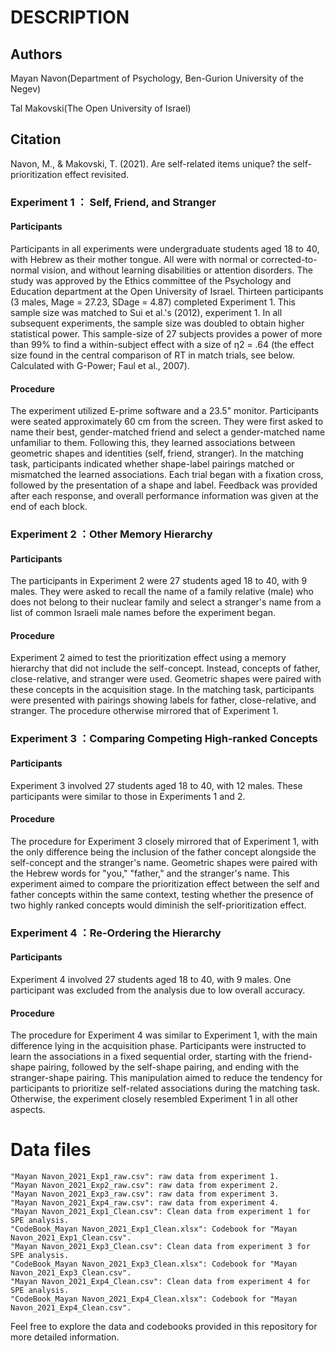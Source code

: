 # DESCRIPTION

## Authors

Mayan Navon(Department of Psychology, Ben-Gurion University of the Negev)

Tal Makovski(The Open University of Israel)

## Citation
Navon, M., & Makovski, T. (2021). Are self-related items unique? the self-prioritization effect revisited.

### Experiment 1  ： Self, Friend, and Stranger

#### Participants
Participants in all experiments were undergraduate students aged 18 to 40, with Hebrew as their mother tongue. All were with normal or corrected-to-normal vision, and without learning disabilities or attention disorders. The study was approved by the Ethics committee of the Psychology and Education department at the Open University of Israel. Thirteen participants (3 males, Mage = 27.23, SDage = 4.87) completed Experiment 1. This sample size was matched to Sui et al.'s (2012), experiment 1. In all subsequent experiments, the sample size was doubled to obtain higher statistical power. This sample-size of 27 subjects provides a power of more than 99% to find a within-subject effect with a size of η2 = .64 (the effect size found in the central comparison of RT in match trials, see below. Calculated with G-Power; Faul et al., 2007).

#### Procedure
The experiment utilized E-prime software and a 23.5" monitor. Participants were seated approximately 60 cm from the screen. They were first asked to name their best, gender-matched friend and select a gender-matched name unfamiliar to them. Following this, they learned associations between geometric shapes and identities (self, friend, stranger). In the matching task, participants indicated whether shape-label pairings matched or mismatched the learned associations. Each trial began with a fixation cross, followed by the presentation of a shape and label. Feedback was provided after each response, and overall performance information was given at the end of each block.

### Experiment 2  ：Other Memory Hierarchy

#### Participants
The participants in Experiment 2 were 27 students aged 18 to 40, with 9 males. They were asked to recall the name of a family relative (male) who does not belong to their nuclear family and select a stranger's name from a list of common Israeli male names before the experiment began.

#### Procedure
Experiment 2 aimed to test the prioritization effect using a memory hierarchy that did not include the self-concept. Instead, concepts of father, close-relative, and stranger were used. Geometric shapes were paired with these concepts in the acquisition stage. In the matching task, participants were presented with pairings showing labels for father, close-relative, and stranger. The procedure otherwise mirrored that of Experiment 1.

### Experiment 3  ：Comparing Competing High-ranked Concepts

#### Participants
Experiment 3 involved 27 students aged 18 to 40, with 12 males. These participants were similar to those in Experiments 1 and 2.

#### Procedure
The procedure for Experiment 3 closely mirrored that of Experiment 1, with the only difference being the inclusion of the father concept alongside the self-concept and the stranger's name. Geometric shapes were paired with the Hebrew words for "you," "father," and the stranger's name. This experiment aimed to compare the prioritization effect between the self and father concepts within the same context, testing whether the presence of two highly ranked concepts would diminish the self-prioritization effect.

### Experiment 4  ：Re-Ordering the Hierarchy

#### Participants
Experiment 4 involved 27 students aged 18 to 40, with 9 males. One participant was excluded from the analysis due to low overall accuracy.

#### Procedure
The procedure for Experiment 4 was similar to Experiment 1, with the main difference lying in the acquisition phase. Participants were instructed to learn the associations in a fixed sequential order, starting with the friend-shape pairing, followed by the self-shape pairing, and ending with the stranger-shape pairing. This manipulation aimed to reduce the tendency for participants to prioritize self-related associations during the matching task. Otherwise, the experiment closely resembled Experiment 1 in all other aspects.

# Data files

```
"Mayan Navon_2021_Exp1_raw.csv": raw data from experiment 1.
"Mayan Navon_2021_Exp2_raw.csv": raw data from experiment 2.
"Mayan Navon_2021_Exp3_raw.csv": raw data from experiment 3.
"Mayan Navon_2021_Exp4_raw.csv": raw data from experiment 4.
"Mayan Navon_2021_Exp1_Clean.csv": Clean data from experiment 1 for SPE analysis.
"CodeBook_Mayan Navon_2021_Exp1_Clean.xlsx": Codebook for "Mayan Navon_2021_Exp1_Clean.csv".
"Mayan Navon_2021_Exp3_Clean.csv": Clean data from experiment 3 for SPE analysis.
"CodeBook_Mayan Navon_2021_Exp3_Clean.xlsx": Codebook for "Mayan Navon_2021_Exp3_Clean.csv".
"Mayan Navon_2021_Exp4_Clean.csv": Clean data from experiment 4 for SPE analysis.
"CodeBook_Mayan Navon_2021_Exp4_Clean.xlsx": Codebook for "Mayan Navon_2021_Exp4_Clean.csv".
```

Feel free to explore the data and codebooks provided in this repository for more detailed information.
